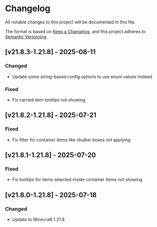 # Changelog

All notable changes to this project will be documented in this file.

The format is based on [Keep a Changelog](https://keepachangelog.com/en/1.0.0/),
and this project adheres to [Semantic Versioning](https://semver.org/spec/v2.0.0.html).

## [v21.8.3-1.21.8] - 2025-08-11

### Changed

- Update some string-based config options to use enum values instead

### Fixed

- Fix carried item tooltips not showing

## [v21.8.2-1.21.8] - 2025-07-21

### Fixed

- Fix filter for container items like shulker boxes not applying

## [v21.8.1-1.21.8] - 2025-07-20

### Fixed

- Fix tooltips for items selected inside container items not showing

## [v21.8.0-1.21.8] - 2025-07-18

### Changed

- Update to Minecraft 1.21.8
